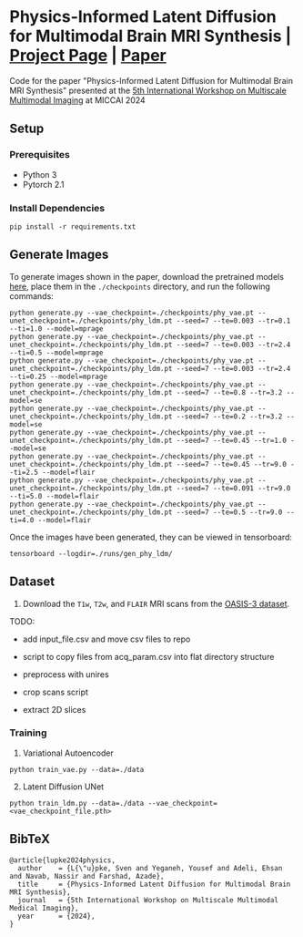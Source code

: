 # Physics-Informed Latent Diffusion for Multimodal Brain MRI Synthesis | [Project Page](https://sven-luepke.github.io/phy-ldm-mri/) | [Paper](https://arxiv.org/abs/2409.13532)

Code for the paper "Physics-Informed Latent Diffusion for Multimodal Brain MRI Synthesis" presented at the [5th International Workshop on Multiscale Multimodal Imaging](https://mmmi2024.github.io/) at MICCAI 2024

## Setup
### Prerequisites
- Python 3
- Pytorch 2.1
### Install Dependencies
```
pip install -r requirements.txt
```

## Generate Images
To generate images shown in the paper, download the pretrained models [here](https://drive.google.com/drive/folders/1MmBI_DKFBgfpPQJgUtjH4Y2qVGHu4TMR?usp=drive_link), place them in the `./checkpoints` directory, and run the following commands:

```
python generate.py --vae_checkpoint=./checkpoints/phy_vae.pt --unet_checkpoint=./checkpoints/phy_ldm.pt --seed=7 --te=0.003 --tr=0.1 --ti=1.0 --model=mprage
python generate.py --vae_checkpoint=./checkpoints/phy_vae.pt --unet_checkpoint=./checkpoints/phy_ldm.pt --seed=7 --te=0.003 --tr=2.4 --ti=0.5 --model=mprage
python generate.py --vae_checkpoint=./checkpoints/phy_vae.pt --unet_checkpoint=./checkpoints/phy_ldm.pt --seed=7 --te=0.003 --tr=2.4 --ti=0.25 --model=mprage
python generate.py --vae_checkpoint=./checkpoints/phy_vae.pt --unet_checkpoint=./checkpoints/phy_ldm.pt --seed=7 --te=0.8 --tr=3.2 --model=se
python generate.py --vae_checkpoint=./checkpoints/phy_vae.pt --unet_checkpoint=./checkpoints/phy_ldm.pt --seed=7 --te=0.2 --tr=3.2 --model=se
python generate.py --vae_checkpoint=./checkpoints/phy_vae.pt --unet_checkpoint=./checkpoints/phy_ldm.pt --seed=7 --te=0.45 --tr=1.0 --model=se
python generate.py --vae_checkpoint=./checkpoints/phy_vae.pt --unet_checkpoint=./checkpoints/phy_ldm.pt --seed=7 --te=0.45 --tr=9.0 --ti=2.5 --model=flair
python generate.py --vae_checkpoint=./checkpoints/phy_vae.pt --unet_checkpoint=./checkpoints/phy_ldm.pt --seed=7 --te=0.091 --tr=9.0 --ti=5.0 --model=flair
python generate.py --vae_checkpoint=./checkpoints/phy_vae.pt --unet_checkpoint=./checkpoints/phy_ldm.pt --seed=7 --te=0.5 --tr=9.0 --ti=4.0 --model=flair
```
Once the images have been generated, they can be viewed in tensorboard:
```
tensorboard --logdir=./runs/gen_phy_ldm/
```

## Dataset
1. Download the `T1w`, `T2w`, and `FLAIR` MRI scans from the [OASIS-3 dataset](https://sites.wustl.edu/oasisbrains/home/oasis-3/).

TODO:
- add input_file.csv and move csv files to repo

- script to copy files from acq_param.csv into flat directory structure
- preprocess with unires
- crop scans script
- extract 2D slices

### Training
1. Variational Autoencoder
```
python train_vae.py --data=./data
```
2. Latent Diffusion UNet
```
python train_ldm.py --data=./data --vae_checkpoint=<vae_checkpoint_file.pth>
```

## BibTeX
```
@article{lupke2024physics,
  author    = {L{\"u}pke, Sven and Yeganeh, Yousef and Adeli, Ehsan and Navab, Nassir and Farshad, Azade},
  title     = {Physics-Informed Latent Diffusion for Multimodal Brain MRI Synthesis},
  journal   = {5th International Workshop on Multiscale Multimodal Medical Imaging},
  year      = {2024},
}
```
